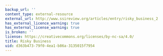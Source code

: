 ```yaml
---
backup_url: ''
content_type: external-resource
external_url: http://www.ssireview.org/articles/entry/risky_business_2
has_external_licence_warning: true
has_external_license_warning: true
is_broken: ''
license: https://creativecommons.org/licenses/by-nc-sa/4.0/
title: Risky Business
uid: d363b473-79f0-4ea1-b86a-3135015f7954
---
```

